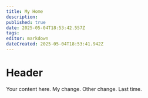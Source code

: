 ```yaml
---
title: My Home
description: 
published: true
date: 2025-05-04T18:53:42.557Z
tags: 
editor: markdown
dateCreated: 2025-05-04T18:53:41.942Z
---
```


# Header
Your content here. My change. Other change.
Last time.
